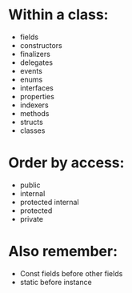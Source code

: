 # Within a class:

* fields
* constructors
* finalizers
* delegates
* events
* enums
* interfaces
* properties
* indexers
* methods
* structs
* classes

# Order by access:

* public
* internal
* protected internal
* protected
* private

# Also remember:

* Const fields before other fields
* static before instance